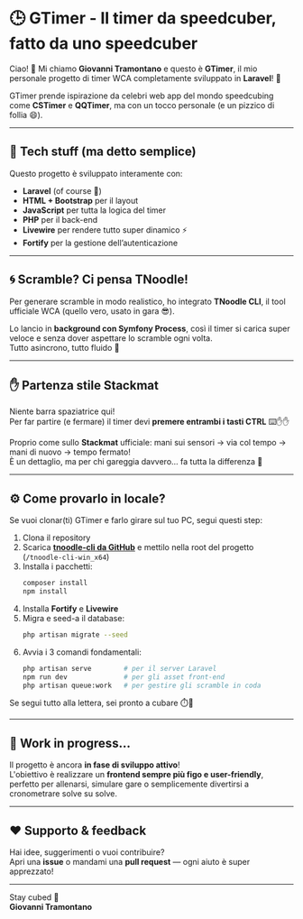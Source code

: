 # 🕒 GTimer - Il timer da speedcuber, fatto da uno speedcuber

Ciao! 👋 Mi chiamo **Giovanni Tramontano** e questo è **GTimer**, il mio personale progetto di timer WCA completamente sviluppato in **Laravel**! 🚀

GTimer prende ispirazione da celebri web app del mondo speedcubing come **CSTimer** e **QQTimer**, ma con un tocco personale (e un pizzico di follia 😄).

---

## 🧠 Tech stuff (ma detto semplice)

Questo progetto è sviluppato interamente con:

- **Laravel** (of course 🧡)
- **HTML + Bootstrap** per il layout
- **JavaScript** per tutta la logica del timer
- **PHP** per il back-end
- **Livewire** per rendere tutto super dinamico ⚡
- **Fortify** per la gestione dell’autenticazione

---

## 🌀 Scramble? Ci pensa TNoodle!

Per generare scramble in modo realistico, ho integrato **TNoodle CLI**, il tool ufficiale WCA (quello vero, usato in gara 😎).

Lo lancio in **background con Symfony Process**, così il timer si carica super veloce e senza dover aspettare lo scramble ogni volta.  
Tutto asincrono, tutto fluido 💨

---

## ✋ Partenza stile Stackmat

Niente barra spaziatrice qui!  
Per far partire (e fermare) il timer devi **premere entrambi i tasti CTRL** ⌨️✋✋

Proprio come sullo **Stackmat** ufficiale: mani sui sensori → via col tempo → mani di nuovo → tempo fermato!  
È un dettaglio, ma per chi gareggia davvero… fa tutta la differenza 💪

---

## ⚙️ Come provarlo in locale?

Se vuoi clonar(ti) GTimer e farlo girare sul tuo PC, segui questi step:

1. Clona il repository
2. Scarica **[tnoodle-cli da GitHub](https://github.com/SpeedcuberOSS/tnoodle-cli)** e mettilo nella root del progetto (`/tnoodle-cli-win_x64`)
3. Installa i pacchetti:
   ```bash
   composer install
   npm install
   ```
4. Installa **Fortify** e **Livewire**
5. Migra e seed-a il database:
   ```bash
   php artisan migrate --seed
   ```
6. Avvia i 3 comandi fondamentali:
   ```bash
   php artisan serve        # per il server Laravel
   npm run dev              # per gli asset front-end
   php artisan queue:work   # per gestire gli scramble in coda
   ```

Se segui tutto alla lettera, sei pronto a cubare ⏱️🧊

---

## 🎨 Work in progress...

Il progetto è ancora **in fase di sviluppo attivo**!  
L'obiettivo è realizzare un **frontend sempre più figo e user-friendly**, perfetto per allenarsi, simulare gare o semplicemente divertirsi a cronometrare solve su solve.

---

## ❤️ Supporto & feedback

Hai idee, suggerimenti o vuoi contribuire?  
Apri una **issue** o mandami una **pull request** — ogni aiuto è super apprezzato!

---

Stay cubed 🤙  
**Giovanni Tramontano**